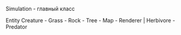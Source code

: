 Simulation - главный класс

Entity
Creature - Grass - Rock - Tree - Map - Renderer
    |
Herbivore - Predator

